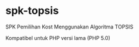 # spk-topsis
SPK Pemilihan Kost Menggunakan Algoritma TOPSIS

Kompatibel untuk PHP versi lama (PHP 5.0)
